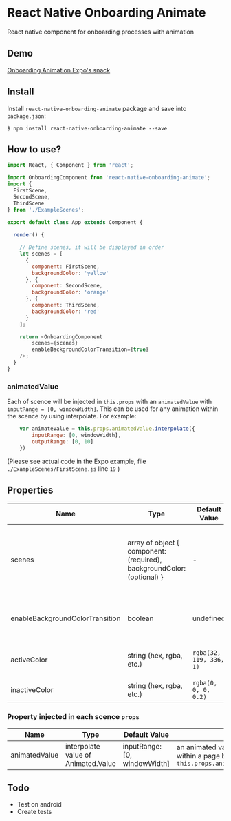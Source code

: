 # React Native Onboarding Animate
React native component for onboarding processes with animation

## Demo

[Onboarding Animation Expo's snack](https://snack.expo.io/@hieunc/on-boarding-animation)

## Install

Install `react-native-onboarding-animate` package and save into `package.json`:
```ssh
$ npm install react-native-onboarding-animate --save
```

## How to use?

```javascript
import React, { Component } from 'react';

import OnboardingComponent from 'react-native-onboarding-animate';
import {
  FirstScene,
  SecondScene,
  ThirdScene
} from './ExampleScenes';

export default class App extends Component {
  
  render() {

    // Define scenes, it will be displayed in order
    let scenes = [
      {
        component: FirstScene,
        backgroundColor: 'yellow'
      }, {
        component: SecondScene,
        backgroundColor: 'orange'
      }, {
        component: ThirdScene,
        backgroundColor: 'red'
      }
    ];

    return <OnboardingComponent
        scenes={scenes}
        enableBackgroundColorTransition={true}
    />;
  }
}

```

### animatedValue

Each of scence will be injected in `this.props` with an `animatedValue` with `inputRange = [0, windowWidth]`. This can be used for any animation within the scence by using interpolate. For example:

```javascript
    var animateValue = this.props.animatedValue.interpolate({
        inputRange: [0, windowWidth],
        outputRange: [0, 10]
    })
```

(Please see actual code in the Expo example, file `./ExampleScenes/FirstScene.js` line `19` )

## Properties

| Name | Type | Default Value | Definition |
| ---- | ---- | ------------- | ---------- |
| scenes | array of object { component: (required), backgroundColor: (optional) } | - | component: the view that will be displayed, backgroundColor: color of the view's background that will be animated
| enableBackgroundColorTransition | boolean | undefined | Set to `true` to animate background color when transitining view/component
| activeColor | string (hex, rgba, etc.) | `rgba(32, 119, 336, 1)` | color of active indicator, `Continue` button background color
| inactiveColor | string (hex, rgba, etc.) |  `rgba(0, 0, 0, 0.2)` | color of inactive indicator


### Property injected in each scence `props`

| Name | Type | Default Value | Definition |
| ---- | ---- | ------------- | ---------- |
| animatedValue | interpolate value of Animated.Value | inputRange: [0, windowWidth] | an animated value, use for animation within a page by using `this.props.animatedValue.interpolate`

## Todo

- Test on android
- Create tests